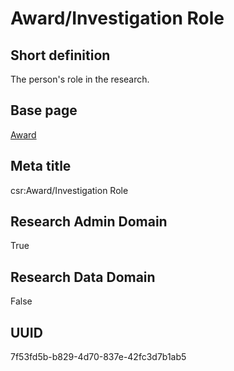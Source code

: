 # Award/Investigation Role
## Short definition
The person's role in the research.
## Base page
[Award](../../Objects/Award.md)
## Meta title
csr:Award/Investigation Role
## Research Admin Domain
True
## Research Data Domain
False
## UUID
7f53fd5b-b829-4d70-837e-42fc3d7b1ab5
